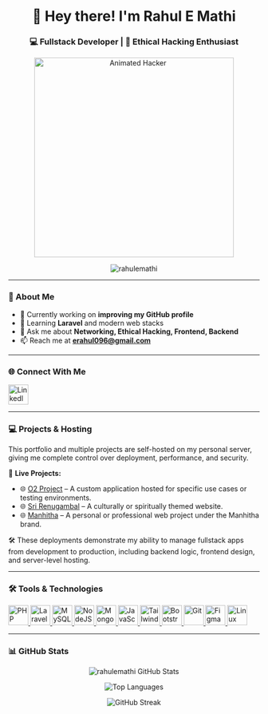 <h1 align="center">👋 Hey there! I'm Rahul E Mathi</h1>
<h3 align="center">💻 Fullstack Developer | 🔐 Ethical Hacking Enthusiast</h3>

<p align="center">
  <img src="https://miro.medium.com/v2/resize:fit:640/1*ZSVmWGcc1weENb0ShawWxw.gif" width="400" alt="Animated Hacker">
</p>

<p align="center">
  <img src="https://komarev.com/ghpvc/?username=rahulemathi&label=Profile%20views&color=0e75b6&style=flat" alt="rahulemathi" />
</p>

---

### 🚀 About Me
- 🔭 Currently working on **improving my GitHub profile**
- 🌱 Learning **Laravel** and modern web stacks
- 💬 Ask me about **Networking, Ethical Hacking, Frontend, Backend**
- 📫 Reach me at **erahul096@gmail.com**

---

### 🌐 Connect With Me
<p align="left">
  <a href="https://linkedin.com/in/rahul-e-mathi-944238130" target="_blank">
    <img src="https://cdn.jsdelivr.net/gh/devicons/devicon/icons/linkedin/linkedin-original.svg" alt="LinkedIn" width="40" height="40"/>
  </a>
</p>

---

### 💻 Projects & Hosting

This portfolio and multiple projects are self-hosted on my personal server, giving me complete control over deployment, performance, and security.

🔗 **Live Projects:**

- 🌐 [O2 Project](https://o2.rahulemathi.in) – A custom application hosted for specific use cases or testing environments.
- 🌐 [Sri Renugambal](https://srirenugambal.rahulemathi.in) – A culturally or spiritually themed website.
- 🌐 [Manhitha](https://manhitha.rahulemathi.in) – A personal or professional web project under the Manhitha brand.

🛠 These deployments demonstrate my ability to manage fullstack apps from development to production, including backend logic, frontend design, and server-level hosting.

---

### 🛠️ Tools & Technologies

<p align="left">
  <a href="https://www.php.net" target="_blank" rel="noreferrer">
    <img src="https://cdn.jsdelivr.net/gh/devicons/devicon/icons/php/php-original.svg" width="40" height="40" alt="PHP"/>
  </a>
  <a href="https://laravel.com" target="_blank" rel="noreferrer">
    <img src="https://www.vectorlogo.zone/logos/laravel/laravel-icon.svg" width="40" height="40" alt="Laravel"/>
  </a>
  <a href="https://www.mysql.com" target="_blank" rel="noreferrer">
    <img src="https://cdn.jsdelivr.net/gh/devicons/devicon/icons/mysql/mysql-original-wordmark.svg" width="40" height="40" alt="MySQL"/>
  </a>
  <a href="https://nodejs.org" target="_blank" rel="noreferrer">
    <img src="https://cdn.jsdelivr.net/gh/devicons/devicon/icons/nodejs/nodejs-original-wordmark.svg" width="40" height="40" alt="NodeJS"/>
  </a>
  <a href="https://www.mongodb.com" target="_blank" rel="noreferrer">
    <img src="https://cdn.jsdelivr.net/gh/devicons/devicon/icons/mongodb/mongodb-original-wordmark.svg" width="40" height="40" alt="MongoDB"/>
  </a>
  <a href="https://developer.mozilla.org/en-US/docs/Web/JavaScript" target="_blank" rel="noreferrer">
    <img src="https://cdn.jsdelivr.net/gh/devicons/devicon/icons/javascript/javascript-original.svg" width="40" height="40" alt="JavaScript"/>
  </a>
  <a href="https://tailwindcss.com/" target="_blank" rel="noreferrer">
    <img src="https://www.vectorlogo.zone/logos/tailwindcss/tailwindcss-icon.svg" width="40" height="40" alt="Tailwind"/>
  </a>
  <a href="https://getbootstrap.com/" target="_blank" rel="noreferrer">
    <img src="https://cdn.jsdelivr.net/gh/devicons/devicon/icons/bootstrap/bootstrap-plain-wordmark.svg" width="40" height="40" alt="Bootstrap"/>
  </a>
  <a href="https://git-scm.com/" target="_blank" rel="noreferrer">
    <img src="https://cdn.jsdelivr.net/gh/devicons/devicon/icons/git/git-original.svg" width="40" height="40" alt="Git"/>
  </a>
  <a href="https://www.figma.com/" target="_blank" rel="noreferrer">
    <img src="https://www.vectorlogo.zone/logos/figma/figma-icon.svg" width="40" height="40" alt="Figma"/>
  </a>
  <a href="https://www.linux.org/" target="_blank" rel="noreferrer">
    <img src="https://cdn.jsdelivr.net/gh/devicons/devicon/icons/linux/linux-original.svg" width="40" height="40" alt="Linux"/>
  </a>
</p>

---

### 📊 GitHub Stats

<p align="center">
  <img src="https://github-readme-stats.vercel.app/api?username=rahulemathi&show_icons=true&theme=radical" alt="rahulemathi GitHub Stats"/>
</p>

<p align="center">
  <img src="https://github-readme-stats.vercel.app/api/top-langs/?username=rahulemathi&layout=compact&theme=tokyonight" alt="Top Languages"/>
</p>

<p align="center">
  <img src="https://github-readme-streak-stats.herokuapp.com/?user=rahulemathi&theme=dark" alt="GitHub Streak"/>
</p>
